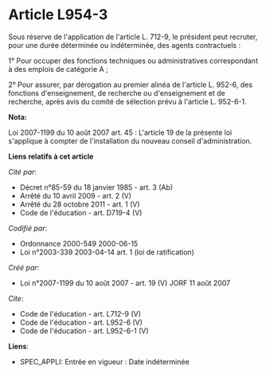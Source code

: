 # Article L954-3

Sous réserve de l'application de l'article L. 712-9, le président peut recruter, pour une durée déterminée ou indéterminée,
des agents contractuels : 

1° Pour occuper des fonctions techniques ou administratives correspondant à des emplois de catégorie A ; 

2° Pour assurer, par dérogation au premier alinéa de l'article L. 952-6, des fonctions d'enseignement, de recherche ou
d'enseignement et de recherche, après avis du comité de sélection prévu à l'article L. 952-6-1.

**Nota:**

Loi 2007-1199 du 10 août 2007 art. 45 : L'article 19 de la présente loi s'applique à compter de l'installation du nouveau
conseil d'administration.

**Liens relatifs à cet article**

_Cité par_:

  - Décret n°85-59 du 18 janvier 1985 - art. 3 (Ab)
  - Arrêté du 10 avril 2009 - art. 2 (V)
  - Arrêté du 28 octobre 2011 - art. 1 (V)
  - Code de l'éducation - art. D719-4 (V)

_Codifié par_:

  - Ordonnance 2000-549 2000-06-15
  - Loi n°2003-339 2003-04-14 art. 1 (loi de ratification)

_Créé par_:

  - Loi n°2007-1199 du 10 août 2007 - art. 19 (V) JORF 11 août 2007

_Cite_:

  - Code de l'éducation - art. L712-9 (V)
  - Code de l'éducation - art. L952-6 (V)
  - Code de l'éducation - art. L952-6-1 (V)

**Liens**:

  - SPEC_APPLI: Entrée en vigueur : Date indéterminée
